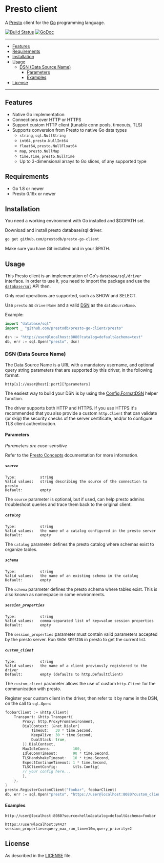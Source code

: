 # Presto client

A [Presto](https://prestodb.io) client for the [Go](https://golang.org) programming language.

[![Build Status](https://secure.travis-ci.org/prestodb/presto-go-client.png)](http://travis-ci.org/prestodb/presto-go-client)
[![GoDoc](https://godoc.org/github.com/prestodb/presto-go-client?status.svg)](https://godoc.org/github.com/prestodb/presto-go-client)

-------------
* [Features](#features)
* [Requirements](#requirements)
* [Installation](#installation)
* [Usage](#usage)
    * [DSN (Data Source Name)](#dsn-data-source-name)
        * [Parameters](#parameters)
        * [Examples](#examples)
* [License](#license)
-------------

## Features

* Native Go implementation
* Connections over HTTP or HTTPS
* Support custom HTTP client (tunable conn pools, timeouts, TLS)
* Supports conversion from Presto to native Go data types
  * `string`, `sql.NullString`
  * `int64`, `presto.NullInt64`
  * `float64`, `presto.NullFloat64`
  * `map`, `presto.NullMap`
  * `time.Time`, `presto.NullTime`
  * Up to 3-dimensional arrays to Go slices, of any supported type

## Requirements

* Go 1.8 or newer
* Presto 0.16x or newer

## Installation

You need a working environment with Go installed and $GOPATH set.

Download and install presto database/sql driver:

```bash
go get github.com/prestodb/presto-go-client
```

Make sure you have Git installed and in your $PATH.

## Usage

This Presto client is an implementation of Go's `database/sql/driver` interface. In order to use it, you need to import the package and use the  [`database/sql`](https://golang.org/pkg/database/sql/) API then.

Only read operations are supported, such as SHOW and SELECT.

Use `presto` as `driverName` and a valid [DSN](#dsn-data-source-name) as the `dataSourceName`.

Example:

```go
import "database/sql"
import _ "github.com/prestodb/presto-go-client/presto"

dsn := "http://user@localhost:8080?catalog=default&schema=test"
db, err := sql.Open("presto", dsn)
```

### DSN (Data Source Name)

The Data Source Name is a URL with a mandatory username, and optional query string parameters that are supported by this driver, in the following format:

```
http[s]://user@host[:port][?parameters]
```

The easiest way to build your DSN is by using the [Config.FormatDSN](https://godoc.org/github.com/prestodb/presto-go-client/presto#Config.FormatDSN) helper function.

The driver supports both HTTP and HTTPS. If you use HTTPS it's recommended that you also provide a custom `http.Client` that can validate (or skip) the security checks of the server certificate, and/or to configure TLS client authentication.

#### Parameters

*Parameters are case-sensitive*

Refer to the [Presto Concepts](https://github.com/prestodb/presto/blob/master/presto-docs/src/main/sphinx/overview/concepts.rst) documentation for more information.

##### `source`

```
Type:           string
Valid values:   string describing the source of the connection to presto
Default:        empty
```

The `source` parameter is optional, but if used, can help presto admins troubleshoot queries and trace them back to the original client.

##### `catalog`

```
Type:           string
Valid values:   the name of a catalog configured in the presto server
Default:        empty
```

The `catalog` parameter defines the presto catalog where schemas exist to organize tables.

##### `schema`

```
Type:           string
Valid values:   the name of an existing schema in the catalog
Default:        empty
```

The `schema` parameter defines the presto schema where tables exist. This is also known as namespace in some environments.

##### `session_properties`

```
Type:           string
Valid values:   comma-separated list of key=value session properties
Default:        empty
```

The `session_properties` parameter must contain valid parameters accepted by the presto server. Run `SHOW SESSION` in presto to get the current list.

##### `custom_client`

```
Type:           string
Valid values:   the name of a client previously registered to the driver
Default:        empty (defaults to http.DefaultClient)
```

The `custom_client` parameter allows the use of custom `http.Client` for the communication with presto.

Register your custom client in the driver, then refer to it by name in the DSN, on the call to `sql.Open`:

```go
foobarClient := &http.Client{
    Transport: &http.Transport{
        Proxy: http.ProxyFromEnvironment,
        DialContext: (&net.Dialer{
            Timeout:   30 * time.Second,
            KeepAlive: 30 * time.Second,
            DualStack: true,
        }).DialContext,
        MaxIdleConns:          100,
        IdleConnTimeout:       90 * time.Second,
        TLSHandshakeTimeout:   10 * time.Second,
        ExpectContinueTimeout: 1 * time.Second,
        TLSClientConfig:       &tls.Config{
        // your config here...
        },
    },
}
presto.RegisterCustomClient("foobar", foobarClient)
db, err := sql.Open("presto", "https://user@localhost:8080?custom_client=foobar")
```

#### Examples

```
http://user@localhost:8080?source=hello&catalog=default&schema=foobar
```

```
https://user@localhost:8443?session_properties=query_max_run_time=10m,query_priority=2
```

## License

As described in the [LICENSE](./LICENSE) file.
